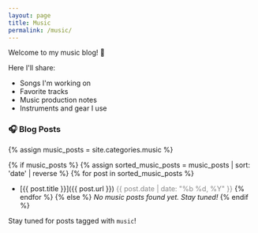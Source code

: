 ```yaml
---
layout: page
title: Music
permalink: /music/
---
```


Welcome to my music blog! 🎵

Here I'll share:

- Songs I'm working on
- Favorite tracks
- Music production notes
- Instruments and gear I use

### 🎧 Blog Posts

{% assign music_posts = site.categories.music %}

{% if music_posts %}
  {% assign sorted_music_posts = music_posts | sort: 'date' | reverse %}
  {% for post in sorted_music_posts %}
  - [{{ post.title }}]({{ post.url }}) <span style="color:#888;">{{ post.date | date: "%b %d, %Y" }}</span>
  {% endfor %}
{% else %}
  _No music posts found yet. Stay tuned!_
{% endif %}

Stay tuned for posts tagged with `music`!




